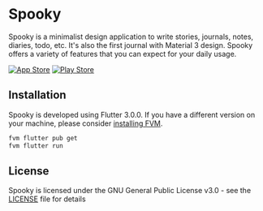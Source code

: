 # Spooky
Spooky is a minimalist design application to write stories, journals, notes, diaries, todo, etc. It's also the first journal with Material 3 design. Spooky offers a variety of features that you can expect for your daily usage.

[![App Store](https://img.shields.io/badge/App_Store-0D96F6?style=for-the-badge&logo=app-store&logoColor=white)](https://apps.apple.com/us/app/spooky/id1629372753?platform=iphone) [![Play Store](https://img.shields.io/badge/Google_Play-414141?style=for-the-badge&logo=google-play&logoColor=white)](https://play.google.com/store/apps/details?id=com.juniorise.spooky)

## Installation
Spooky is developed using Flutter 3.0.0. If you have a different version on your machine, please consider [installing FVM](https://soksereyphon8.medium.com/flutter-version-management-3c318c4ff97d). 

```s
fvm flutter pub get
fvm flutter run
```

## License
Spooky is licensed under the GNU General Public License v3.0 - see the [LICENSE](LICENSE) file for details

